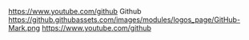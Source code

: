 https://www.youtube.com/github
Github
https://github.githubassets.com/images/modules/logos_page/GitHub-Mark.png
https://www.youtube.com/github
